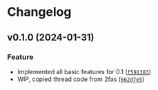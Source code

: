# Changelog

<!--next-version-placeholder-->

## v0.1.0 (2024-01-31)

### Feature

* Implemented all basic features for 0.1 ([`f591383`](https://github.com/robinvandernoord/threadful/commit/f59138321fbd7b0740984b3fb00031676af9a687))
* WIP, copied thread code from 2fas ([`662d7e5`](https://github.com/robinvandernoord/threadful/commit/662d7e52ba9219d0a3683312c08f6d9ed8fc552e))
